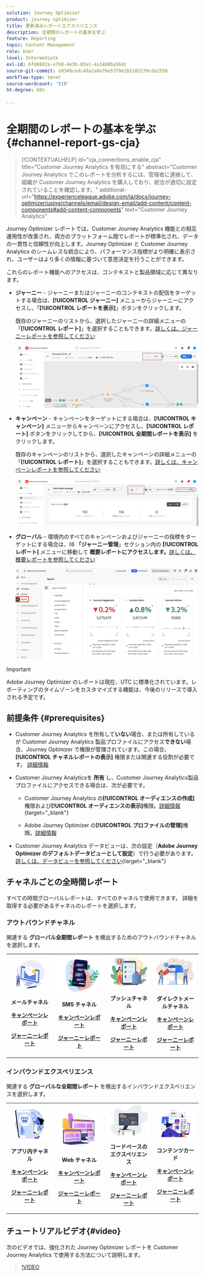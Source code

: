 ```yaml
---
solution: Journey Optimizer
product: journey optimizer
title: 更新済みレポートエクスペリエンス
description: 全期間のレポートの基本を学ぶ
feature: Reporting
topic: Content Management
role: User
level: Intermediate
exl-id: bfd88d2a-e7b8-4e3b-85a1-4a14b0ba56dc
source-git-commit: a9349cedc4da2a8e76e53f9e2b5185270cda2558
workflow-type: tm+mt
source-wordcount: '519'
ht-degree: 66%

---
```


# 全期間のレポートの基本を学ぶ {#channel-report-gs-cja}

>[!CONTEXTUALHELP]
>id="cja_connections_enable_cja"
>title="Customer Journey Analytics を有効にする"
>abstract="Customer Journey Analytics でこのレポートを分析するには、管理者に連絡して、組織が Customer Journey Analytics を購入しており、統合が適切に設定されていることを確認します。"
>additional-url="https://experienceleague.adobe.com/ja/docs/journey-optimizer/using/channels/email/design-email/add-content/content-components#add-content-components" text="Customer Journey Analytics"

Journey Optimizer レポートでは、Customer Journey Analytics 機能との相互運用性が改善され、両方のプラットフォーム間でレポートが標準化され、データの一貫性と信頼性が向上します。Journey Optimizer と Customer Journey Analytics のシームレスな統合により、パフォーマンス指標がより明確に表示され、ユーザーはより多くの情報に基づいて意思決定を行うことができます。

これらのレポート機能へのアクセスは、コンテキストと製品領域に応じて異なります。

* **ジャーニー** - ジャーニーまたはジャーニーのコンテキストの配信をターゲットする場合は、**[!UICONTROL ジャーニー]** メニューからジャーニーにアクセスし、「**[!UICONTROL レポートを表示]**」ボタンをクリックします。

  既存のジャーニーのリストから、選択したジャーニーの詳細メニューの「**[!UICONTROL レポート]**」を選択することもできます。[詳しくは、ジャーニーレポートを参照してください](journey-global-report-cja.md)

  ![](assets/gs-cja-report-3.png)

* **キャンペーン** - キャンペーンをターゲットにする場合は、**[!UICONTROL キャンペーン]** メニューからキャンペーンにアクセスし、**[!UICONTROL レポート]** ボタンをクリックしてから、**[!UICONTROL 全期間レポートを表示]** をクリックします。

  既存のキャンペーンのリストから、選択したキャンペーンの詳細メニューの「**[!UICONTROL レポート]**」を選択することもできます。[詳しくは、キャンペーンレポートを参照してください](campaign-global-report-cja.md)

  ![](assets/gs-cja-report-2.png)

* **グローバル** – 環境内のすべてのキャンペーンおよびジャーニーの指標をターゲットにする場合は、&lbrace;6 **「ジャーニー管理**」セクション内の **[!UICONTROL レポート]** メニューに移動して **概要レポートにアクセスします。**&#x200B;[詳しくは、概要レポートを参照してください](channel-report-cja.md)

  ![](assets/gs-cja-report-1.png)

>[!IMPORTANT]
>
>Adobe Journey Optimizer のレポートは現在、UTC に標準化されています。レポーティングのタイムゾーンをカスタマイズする機能は、今後のリリースで導入される予定です。

## 前提条件 {#prerequisites}

* Customer Journey Analytics を所有して&#x200B;**いない**&#x200B;場合、または所有しているが Customer Journey Analytics 製品プロファイルにアクセス&#x200B;**できない**&#x200B;場合、Journey Optimizer で権限が管理されています。この場合、**[!UICONTROL チャネルレポートの表示]** 権限または関連する役割が必要です。 [詳細情報](../administration/permissions.md)

* Customer Journey Analyticsを **所有** し、Customer Journey Analytics製品プロファイルにアクセスできる場合は、次が必要です。

   * Customer Journey Analytics の&#x200B;**[!UICONTROL オーディエンスの作成]**&#x200B;権限および&#x200B;**[!UICONTROL オーディエンスの表示]**&#x200B;権限。[詳細情報](https://experienceleague.adobe.com/ja/docs/analytics-platform/using/technotes/access-control){target="_blank"}

   * Adobe Journey Optimizer の&#x200B;**[!UICONTROL プロファイルの管理]**&#x200B;権限。[詳細情報](../administration/permissions.md)

* Customer Journey Analytics データビューは、次の設定（**Adobe Journey Optimizer のデフォルトデータビューとして設定**）で行う必要があります。[詳しくは、データビューを参照してください](https://experienceleague.adobe.com/ja/docs/analytics-platform/using/cja-dataviews/create-dataview){target="_blank"}


## チャネルごとの全時間レポート

すべての時間グローバルレポートは、すべてのチャネルで使用できます。 詳細を取得する必要があるチャネルのレポートを選択します。

### アウトバウンドチャネル

関連する **グローバル全期間レポート** を検出するためのアウトバウンドチャネルを選択します。

<table style="table-layout:fixed"><tr style="border: 0;">
<td><img alt="メール" src="../channels/assets/do-not-localize/email.png">
<div align="center"><p><strong>メールチャネル</strong></p><p><a href="campaign-global-report-cja-email.md"><strong>キャンペーンレポート</strong></a></p><p><a href="journey-global-report-cja-email.md"><strong>ジャーニーレポート</strong></a></p></div></td>
<td><a href="campaign-global-report-cja-sms.md"><img alt="SMS" src="../channels/assets/do-not-localize/sms.png"></a>
<div align="center"><p><strong>SMS チャネル</strong></p><p><a href="campaign-global-report-cja-sms.md"><strong>キャンペーンレポート</strong></a></p><p><a href="journey-global-report-cja-sms.md"><strong>ジャーニーレポート</strong></a></p></div></td>
<td><a href="campaign-global-report-cja-push.md"><img alt="プッシュ" src="../channels/assets/do-not-localize/push.png"></a>
<div align="center"><p><strong>プッシュチャネル</strong></p><p><a href="campaign-global-report-cja-push.md"><strong>キャンペーンレポート</strong></a></p><p><a href="journey-global-report-cja-push.md"><strong>ジャーニーレポート</strong></a></p></div></td>
<td><a href="campaign-global-report-cja-direct.md"><img alt="ダイレクトメール" src="../channels/assets/do-not-localize/direct-mail.jpg"></a>
<div align="center"><p><strong>ダイレクトメールチャネル</strong></p><p><a href="campaign-global-report-cja-direct.md"><strong>キャンペーンレポート</strong></a></p><p><a href="journey-global-report-cja-direct.md"><strong>ジャーニーレポート</strong></a></p></div></td>
</tr></table>

### インバウンドエクスペリエンス

関連する **グローバルな全期間レポート** を検出するインバウンドエクスペリエンスを選択します。

<table style="table-layout:fixed"><tr style="border: 0;">
<td><img alt="アプリ内" src="../channels/assets/do-not-localize/inapp.jpg">
<div align="center"><p><strong>アプリ内チャネル</strong></p><p><a href="campaign-global-report-cja-inapp.md"><strong>キャンペーンレポート</strong></a></p><p><a href="journey-global-report-cja-inapp.md"><strong>ジャーニーレポート</strong></a></p></div></td>
<td><p><img alt="Web" src="../channels/assets/do-not-localize/web.jpg"></p>
<div align="center"><p><strong>Web チャネル</strong></p><p><a href="campaign-global-report-cja-web.md"><strong>キャンペーンレポート</strong></a></p><p><a href="journey-global-report-cja-web.md"><strong>ジャーニーレポート</strong></a></p></div></td>
<td><img alt="コードベースのエクスペリエンス" src="../channels/assets/do-not-localize/code.png">
<div align="center"><p><strong>コードベースのエクスペリエンス</strong></p><p><a href="campaign-global-report-cja-code.md"><strong>キャンペーンレポート</strong></a></p><p><a href="campaign-global-report-cja-code.md"><strong>ジャーニーレポート</strong></a></p></div></td>
<td><img alt="コンテンツカード" src="../channels/assets/do-not-localize/cards.png">
<div align="center"><p><strong>コンテンツカード</strong></p><p><a href="campaign-global-report-cja-content.md"><strong>キャンペーンレポート</strong></a></p><p><a href="journey-global-report-cja-content.md"><strong>ジャーニーレポート</strong></a></p></div></td>
</tr></table>

## チュートリアルビデオ{#video}

次のビデオでは、強化された Journey Optimizer レポートを Customer Journey Analytics で使用する方法について説明します。

>[!VIDEO](https://video.tv.adobe.com/v/3430413)